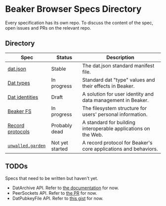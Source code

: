 # Beaker Browser Specs Directory

Every specification has its own repo.
To discuss the content of the spec, open issues and PRs on the relevant repo.

## Directory

|Spec|Status|Description|
|-|-|-|
|[dat.json](https://github.com/datprotocol/dat.json)|Stable|The dat.json standard manifest file.|
|[Dat types](https://github.com/beakerbrowser/dat-types-spec)|In progress|Standard dat "type" values and their effects in Beaker.|
|[Dat identities](https://github.com/beakerbrowser/dat-identities-spec)|Draft|A solution for user identity and data management in Beaker.|
|[Beaker FS](https://github.com/beakerbrowser/beaker-fs-spec)|In progress|The filesystem structure for users' personal information.|
|[Record protocols](https://github.com/beakerbrowser/record-protocols-spec)|Probably dead|A standard for building interoperable applications on the Web.|
|[`unwalled.garden`](https://github.com/beakerbrowser/unwalled.garden)|Not yet started|A record protocol for Beaker's core applications and behaviors.|

## TODOs

Specs that need to be written but haven't yet.

 - DatArchive API. Refer to [the documentation](https://beakerbrowser.com/docs/apis/dat) for now.
 - PeerSockets API. Refer to [the PR](https://github.com/beakerbrowser/beaker-core/pull/6) for now.
 - DatPubkeyFile API. Refer to [this gist](https://gist.github.com/pfrazee/e4a9d1bdd095564991b5b75a5fe49bd7) for now.
